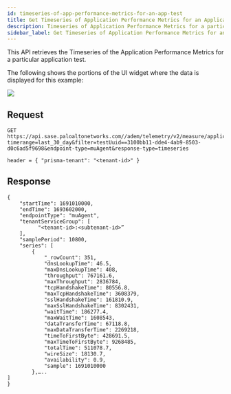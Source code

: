 ```yaml
---
id: timeseries-of-app-performance-metrics-for-an-app-test
title: Get Timeseries of Application Performance Metrics for an Application Test
description: Timeseries of Application Performance Metrics for a particular application test
sidebar_label: Get Timeseries of Application Performance Metrics for an Application Test
---
```


This API retrieves the Timeseries of the Application Performance Metrics for a particular application test.

The following shows the portions of the UI widget where the data is displayed for this example:

![](/sase/img/adem/DOCS-3770-timeseries-of-app-performance-metrics-for-app-test.png)


## Request

    GET https://api.sase.paloaltonetworks.com//adem/telemetry/v2/measure/application/metric? timerange=last_30_day&filter=testUuid==3100bb11-dde4-4ab9-8503-d0c6ad5f9698&endpoint-type=muAgent&response-type=timeseries
     
    header = { "prisma-tenant": "<tenant-id>" }


## Response

    {
        "startTime": 1691010000,
        "endTime": 1693602000,
        "endpointType": "muAgent",
        "tenantServiceGroup": [
              "<tenant-id>:<subtenant-id>”
        ],
        "samplePeriod": 10800,
        "series": [
            {
                "_rowCount": 351,
                "dnsLookupTime": 46.5,
                "maxDnsLookupTime": 408,
                "throughput": 767161.6,
                "maxThroughput": 2836784,
                "tcpHandshakeTime": 80556.8,
                "maxTcpHandshakeTime": 3608379,
                "sslHandshakeTime": 161810.9,
                "maxSslHandshakeTime": 8302431,
                "waitTime": 186277.4,
                "maxWaitTime": 1608543,
                "dataTransferTime": 67118.8,
                "maxDataTransferTime": 2269218,
                "timeToFirstByte": 428691.5,
                "maxTimeToFirstByte": 9268485,
                "totalTime": 511078.7,
                "wireSize": 18130.7,
                "availability": 0.9,
                "sample": 1691010000
            },…..
    ]
    }

